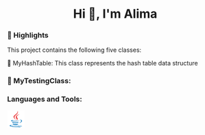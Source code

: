 
<h1 align="center">Hi 👋, I'm Alima</h1>
<h3 align="left">🌟 Highlights</h3>
This project contains the following five classes:

🚀 MyHashTable: This class represents the hash table data structure



<h3 align="left">🚀 MyTestingClass: </h3>
<p align="left">
</p>

<h3 align="left">Languages and Tools:</h3>
<p align="left"> <a href="https://www.java.com" target="_blank" rel="noreferrer"> <img src="https://raw.githubusercontent.com/devicons/devicon/master/icons/java/java-original.svg" alt="java" width="40" height="40"/> </a> </p>
